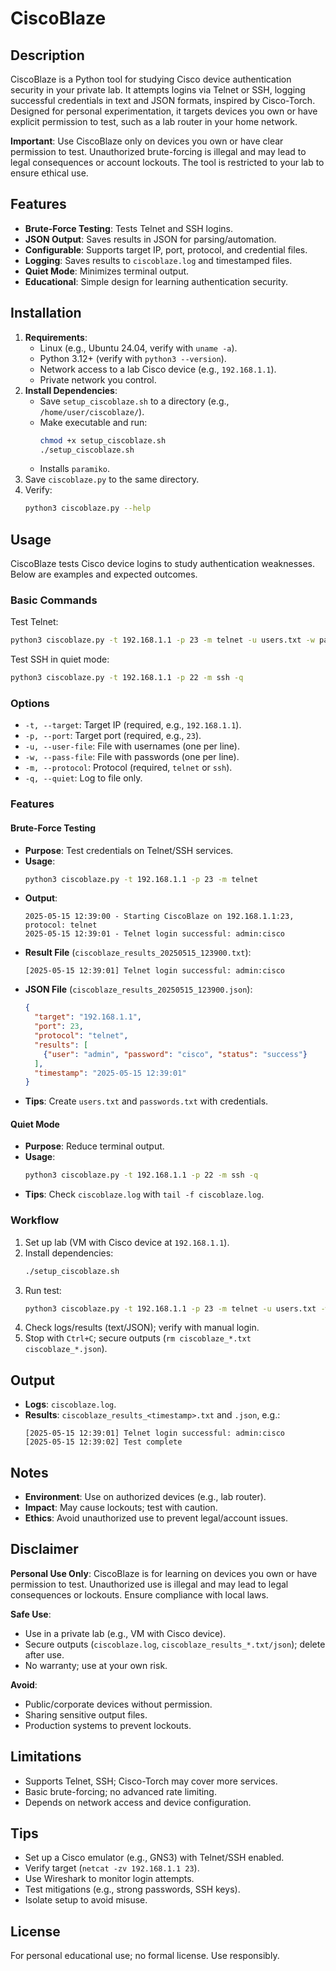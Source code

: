 # CiscoBlaze

## Description
CiscoBlaze is a Python tool for studying Cisco device authentication security in your private lab. It attempts logins via Telnet or SSH, logging successful credentials in text and JSON formats, inspired by Cisco-Torch. Designed for personal experimentation, it targets devices you own or have explicit permission to test, such as a lab router in your home network.

**Important**: Use CiscoBlaze only on devices you own or have clear permission to test. Unauthorized brute-forcing is illegal and may lead to legal consequences or account lockouts. The tool is restricted to your lab to ensure ethical use.

## Features
- **Brute-Force Testing**: Tests Telnet and SSH logins.
- **JSON Output**: Saves results in JSON for parsing/automation.
- **Configurable**: Supports target IP, port, protocol, and credential files.
- **Logging**: Saves results to `ciscoblaze.log` and timestamped files.
- **Quiet Mode**: Minimizes terminal output.
- **Educational**: Simple design for learning authentication security.

## Installation
1. **Requirements**:
   - Linux (e.g., Ubuntu 24.04, verify with `uname -a`).
   - Python 3.12+ (verify with `python3 --version`).
   - Network access to a lab Cisco device (e.g., `192.168.1.1`).
   - Private network you control.
2. **Install Dependencies**:
   - Save `setup_ciscoblaze.sh` to a directory (e.g., `/home/user/ciscoblaze/`).
   - Make executable and run:
     ```bash
     chmod +x setup_ciscoblaze.sh
     ./setup_ciscoblaze.sh
     ```
   - Installs `paramiko`.
3. Save `ciscoblaze.py` to the same directory.
4. Verify:
   ```bash
   python3 ciscoblaze.py --help
   ```

## Usage
CiscoBlaze tests Cisco device logins to study authentication weaknesses. Below are examples and expected outcomes.

### Basic Commands
Test Telnet:
```bash
python3 ciscoblaze.py -t 192.168.1.1 -p 23 -m telnet -u users.txt -w passwords.txt
```

Test SSH in quiet mode:
```bash
python3 ciscoblaze.py -t 192.168.1.1 -p 22 -m ssh -q
```

### Options
- `-t, --target`: Target IP (required, e.g., `192.168.1.1`).
- `-p, --port`: Target port (required, e.g., `23`).
- `-u, --user-file`: File with usernames (one per line).
- `-w, --pass-file`: File with passwords (one per line).
- `-m, --protocol`: Protocol (required, `telnet` or `ssh`).
- `-q, --quiet`: Log to file only.

### Features

#### Brute-Force Testing
- **Purpose**: Test credentials on Telnet/SSH services.
- **Usage**:
  ```bash
  python3 ciscoblaze.py -t 192.168.1.1 -p 23 -m telnet
  ```
- **Output**:
  ```
  2025-05-15 12:39:00 - Starting CiscoBlaze on 192.168.1.1:23, protocol: telnet
  2025-05-15 12:39:01 - Telnet login successful: admin:cisco
  ```
- **Result File** (`ciscoblaze_results_20250515_123900.txt`):
  ```
  [2025-05-15 12:39:01] Telnet login successful: admin:cisco
  ```
- **JSON File** (`ciscoblaze_results_20250515_123900.json`):
  ```json
  {
    "target": "192.168.1.1",
    "port": 23,
    "protocol": "telnet",
    "results": [
      {"user": "admin", "password": "cisco", "status": "success"}
    ],
    "timestamp": "2025-05-15 12:39:01"
  }
  ```
- **Tips**: Create `users.txt` and `passwords.txt` with credentials.

#### Quiet Mode
- **Purpose**: Reduce terminal output.
- **Usage**:
  ```bash
  python3 ciscoblaze.py -t 192.168.1.1 -p 22 -m ssh -q
  ```
- **Tips**: Check `ciscoblaze.log` with `tail -f ciscoblaze.log`.

### Workflow
1. Set up lab (VM with Cisco device at `192.168.1.1`).
2. Install dependencies:
   ```bash
   ./setup_ciscoblaze.sh
   ```
3. Run test:
   ```bash
   python3 ciscoblaze.py -t 192.168.1.1 -p 23 -m telnet -u users.txt -w passwords.txt -q
   ```
4. Check logs/results (text/JSON); verify with manual login.
5. Stop with `Ctrl+C`; secure outputs (`rm ciscoblaze_*.txt ciscoblaze_*.json`).

## Output
- **Logs**: `ciscoblaze.log`.
- **Results**: `ciscoblaze_results_<timestamp>.txt` and `.json`, e.g.:
  ```
  [2025-05-15 12:39:01] Telnet login successful: admin:cisco
  [2025-05-15 12:39:02] Test complete
  ```

## Notes
- **Environment**: Use on authorized devices (e.g., lab router).
- **Impact**: May cause lockouts; test with caution.
- **Ethics**: Avoid unauthorized use to prevent legal/account issues.

## Disclaimer
**Personal Use Only**: CiscoBlaze is for learning on devices you own or have permission to test. Unauthorized use is illegal and may lead to legal consequences or lockouts. Ensure compliance with local laws.

**Safe Use**:
- Use in a private lab (e.g., VM with Cisco device).
- Secure outputs (`ciscoblaze.log`, `ciscoblaze_results_*.txt/json`); delete after use.
- No warranty; use at your own risk.

**Avoid**:
- Public/corporate devices without permission.
- Sharing sensitive output files.
- Production systems to prevent lockouts.

## Limitations
- Supports Telnet, SSH; Cisco-Torch may cover more services.
- Basic brute-forcing; no advanced rate limiting.
- Depends on network access and device configuration.

## Tips
- Set up a Cisco emulator (e.g., GNS3) with Telnet/SSH enabled.
- Verify target (`netcat -zv 192.168.1.1 23`).
- Use Wireshark to monitor login attempts.
- Test mitigations (e.g., strong passwords, SSH keys).
- Isolate setup to avoid misuse.

## License
For personal educational use; no formal license. Use responsibly.